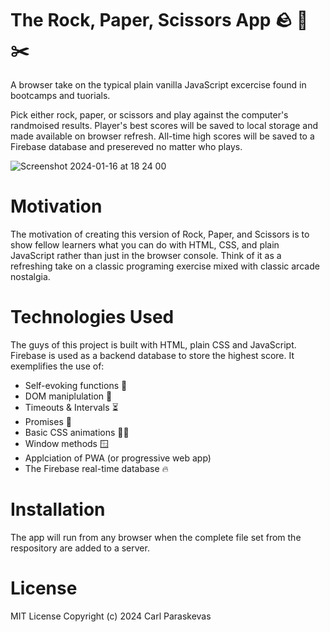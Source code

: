 # The Rock, Paper, Scissors App 🪨  📃 ✂️
A browser take on the typical plain vanilla JavaScript excercise found in bootcamps and tuorials. 

Pick either rock, paper, or scissors and play against the computer's randmoised results. Player's best scores will be saved to local storage and made available on browser refresh. All-time high scores will be saved to a Firebase database and presereved no matter who plays. 

![Screenshot 2024-01-16 at 18 24 00](https://github.com/jscamelcase/basic-javascript-games/assets/80451514/37be1ff5-4033-4924-ab80-82b96603fb0a)

# Motivation
The motivation of creating this version of Rock, Paper, and Scissors is to show fellow learners what you can do with HTML, CSS, and plain JavaScript rather than just in the browser console. Think of it as a refreshing take on a classic programing exercise mixed with classic arcade nostalgia. 

# Technologies Used
The guys of this project is built with HTML, plain CSS and JavaScript. Firebase is used as a backend database to store the highest score. It exemplifies the use of:

- Self-evoking functions 🚀
- DOM maniplulation 🔀
- Timeouts & Intervals ⏳
- Promises 🫳
- Basic CSS animations 🏃‍♂️
- Window methods 🪟
- Applciation of PWA (or progressive web app)
- The Firebase real-time database 🔥

# Installation
The app will run from any browser when the complete file set from the respository are added to a server. 

# License 
MIT License Copyright (c) 2024 Carl Paraskevas
